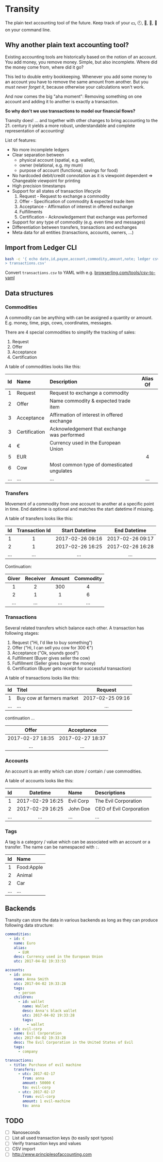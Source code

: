 # Transity

The plain text accounting tool of the future.
Keep track of your 💵, 🕘, 🐖, 🐄, 🍻 on your command line.


## Why another plain text accounting tool?

Existing accounting tools are historically based on the notion of an account.
You add money, you remove money.
Simple, but also incomplete.
Where did the money come from, where did it go?

This led to double entry bookkeeping.
Whenever you add some money to an account you have to remove the same
amount from another.
But you *must never forget it*,
because otherwise your calculations won't work.

And now comes the big "aha moment":
Removing something on one account and adding it to another
is exactly a transaction.

**So why don't we use transactions to model our financial flows?**

Transity does! … and together with other changes to bring accounting
to the 21. century it yields a more robust,
understandable and complete representation of accounting!

List of features:

- No more incomplete ledgers
- Clear separation between
  - physical account (spatial, e.g. wallet),
  - owner (relational, e.g. my mum)
  - purpose of account (functional, savings for food)
- No hardcoded debit/credit connotation as it is viewpoint dependent
  => Changeable viewpoint for printing
- High precision timestamps
- Support for all states of transaction lifecycle
  1. Request - Request to exchange a commodity
  1. Offer - Specification of commodity & expected trade item
  1. Acceptance - Affirmation of interest in offered exchange
  1. Fulfillments
  1. Certification - Acknowledgement that exchange was performed
- Support for any type of commodity (e.g. even time and messages)
- Differentiation between transfers, transactions and exchanges
- Meta data for all entities (transactions, accounts, owners, …)


## Import from Ledger CLI

```sh
bash -c '{ echo date,id,payee,account,commodity,amount,note; ledger csv; } \
> transactions.csv'
```

Convert `transactions.csv` to YAML with e.g. [browserling.com/tools/csv-to-yaml]

[browserling.com/tools/csv-to-yaml]:
  https://www.browserling.com/tools/csv-to-yaml


## Data structures

### Commodities

A commodity can be anything with can be assigned a quantity or amount.
E.g. money, time, pigs, cows, coordinates, messages.

There are 4 special commodities to simplify the tracking of sales:

1. Request
1. Offer
1. Acceptance
1. Certification


A table of commodities looks like this:

| Id | Name          | Description                                 | Alias Of |
|:--:|:--------------|:--------------------------------------------|:--------:|
| 1  | Request       | Request to exchange a commodity             |          |
| 2  | Offer         | Name commodity & expected trade item        |          |
| 3  | Acceptance    | Affirmation of interest in offered exchange |          |
| 3  | Certification | Acknowledgement that exchange was performed |          |
| 4  | €             | Currency used in the European Union         |          |
| 5  | EUR           |                                             |    4     |
| 6  | Cow           | Most common type of domesticated ungulates  |          |
| …  | …             | …                                           |    …     |


### Transfers

Movement of a commodity from one account to another at a specific point in time.
End datetime is optional and matches the start datetime if missing.

A table of transfers looks like this:

| Id | Transaction Id |  Start Datetime  |   End Datetime   |
|:--:|:--------------:|:----------------:|:----------------:|
| 1  |       1        | 2017-02-26 09:16 | 2017-02-26 09:17 |
| 2  |       1        | 2017-02-26 16:25 | 2017-02-26 16:28 |
| …  |       …        |        …         |        …         |

Continuation:

| Giver | Receiver | Amount | Commodity |
|:-----:|:--------:|:------:|:---------:|
|   1   |    2     |  300   |     4     |
|   2   |    1     |   1    |     6     |
|   …   |    …     |   …    |     …     |



### Transactions

Several related transfers which balance each other.
A transaction has following stages:

1. Request ("Hi, I'd like to buy something")
1. Offer ("Hi, I can sell you cow for 300 €")
1. Acceptance ("Ok, sounds good")
1. Fulfillment (Buyer gives seller the cow)
1. Fulfillment (Seller gives buyer the money)
1. Certification (Buyer gets receipt for successful transaction)

A table of transactions looks like this:

| Id | Titel                     |     Request      |
|:--:|:--------------------------|:----------------:|
| 1  | Buy cow at farmers market | 2017-02-25 09:16 |
| …  | …                         |        …         |

continuation …

|      Offer       |    Acceptance    |
|:----------------:|:----------------:|
| 2017-02-27 18:35 | 2017-02-27 18:37 |
|        …         |        …         |


### Accounts

An account is an entity which can store / contain / use commodities.

A table of accounts looks like this:

| Id |     Datetime     | Name      | Descriptions            |
|:--:|:----------------:|:----------|:------------------------|
| 1  | 2017-02-29 16:25 | Evil Corp | The Evil Corporation    |
| 2  | 2017-02-29 16:25 | John Doe  | CEO of Evil Corporation |
| …  |        …         | …         | …                       |


### Tags

A tag is a category / value which can be associated with an account or
a transfer.
The name can be namespaced with `:`.

| Id | Name       |
|:--:|:-----------|
| 1  | Food:Apple |
| 2  | Animal     |
| 2  | Car        |
| …  | …          |


## Backends

Transity can store the data in various backends as long as
they can produce following data structure:

```yaml
commodities:
  - id: €
    name: Euro
    alias:
      - EUR
    desc: Currency used in the European Union
    utc: 2017-04-02 19:33:53

accounts:
  - id: anna
    name: Anna Smith
    utc: 2017-04-02 19:33:28
    tags:
      - person
    children:
      - id: wallet
        name: Wallet
        desc: Anna's black wallet
        utc: 2017-04-02 19:33:28
        tags:
          - wallet
  - id: evil-corp
    name: Evil Corporation
    utc: 2017-04-02 19:33:28
    desc: The Evil Corporation in the United States of Evil
    tags:
      - company

transactions:
  - title: Purchase of evil machine
    transfers:
      - utc: 2017-02-17
        from: anna
        amount: 50000 €
        to: evil-corp
      - utc: 2017-02-17
        from: evil-corp
        amount: 1 evil-machine
        to: anna
```


## TODO

- [ ] Nanoseconds
- [ ] List all used transaction keys (to easily spot typos)
- [ ] Verify transaction keys and values
- [ ] CSV import
- [ ] http://www.principlesofaccounting.com
